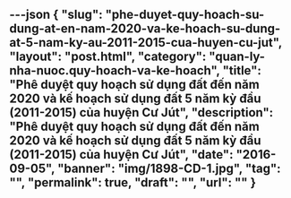 ---json
{
    "slug": "phe-duyet-quy-hoach-su-dung-at-en-nam-2020-va-ke-hoach-su-dung-at-5-nam-ky-au-2011-2015-cua-huyen-cu-jut",
    "layout": "post.html",
    "category": "quan-ly-nha-nuoc.quy-hoach-va-ke-hoach",
    "title": "Phê duyệt quy hoạch sử dụng đất đến năm 2020 và kế hoạch sử dụng đất 5 năm kỳ đầu (2011-2015) của huyện Cư Jút",
    "description": "Phê duyệt quy hoạch sử dụng đất đến năm 2020 và kế hoạch sử dụng đất 5 năm kỳ đầu (2011-2015) của huyện Cư Jút",
    "date": "2016-09-05",
    "banner": "img/1898-CD-1.jpg",
    "tag": "",
    "permalink": true,
    "draft": "",
    "url": ""
}
---
